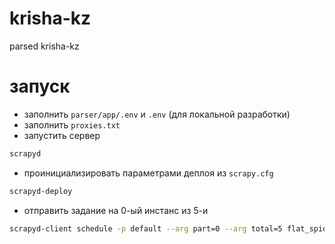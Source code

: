 # krisha-kz
parsed krisha-kz

# запуск
- заполнить `parser/app/.env` и `.env` (для локальной разработки)
- заполнить `proxies.txt`
- запустить сервер 
```sh 
scrapyd
```
- проинициализировать параметрами деплоя из `scrapy.cfg`
```sh
scrapyd-deploy
```
- отправить задание на 0-ый инстанс из 5-и
```sh
scrapyd-client schedule -p default --arg part=0 --arg total=5 flat_spider
